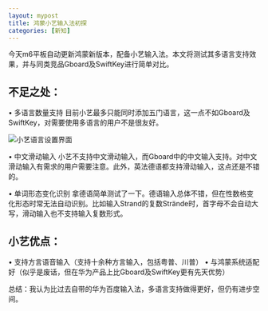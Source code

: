 ```yaml
---
layout: mypost
title: 鸿蒙小艺输入法初探
categories: [新知]
---
```


今天m6平板自动更新鸿蒙新版本，配备小艺输入法。本文将测试其多语言支持效果，并与同类竞品Gboard及SwiftKey进行简单对比。

## 不足之处：
• 多语言数量支持
目前小艺最多只能同时添加五门语言，这一点不如Gboard及SwiftKey，对需要使用多语言的用户不是很友好。

![小艺语言设置界面](xiaoyimultiling.jpg)



• 中文滑动输入
小艺不支持中文滑动输入，而Gboard中的中文输入支持。对中文滑动输入有需求的用户需要注意。此外，英法德语都支持滑动输入，这点还是不错的。



• 单词形态变化识别
拿德语简单测试了一下。德语输入总体不错，但在性数格变化形态时常无法自动识别。比如输入Strand的复数Strände时，首字母不会自动大写，滑动输入也不支持输入复数形式。

## 小艺优点：
• 支持方言语音输入（支持十余种方言输入，包括粤普、川普）
• 与鸿蒙系统适配好（似乎是废话，但在华为产品上比Gboard及SwiftKey更有先天优势）  

总结：我认为比过去自带的华为百度输入法，多语言支持做得更好，但仍有进步空间。

